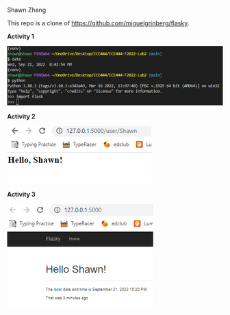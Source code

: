 Shawn Zhang

This repo is a clone of https://github.com/miguelgrinberg/flasky.

**Activity 1**

![](images/activity1.png)

**Activity 2**

![](images/activity2.png)

**Activity 3**

![](images/activity3.png)


